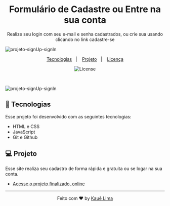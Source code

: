 <h1 align="center">Formulário de Cadastre ou Entre na sua conta</h1>

<p align="center">
Realize seu login com seu e-mail e senha cadastrados, ou crie sua usando clicando no link cadastre-se <br/>

![projeto-signUp-signIn](https://github.com/KaueACLima/projeto-discover-dev-links/assets/56000639/b072d1ef-bd33-423f-a63a-e021d64f98f9)

<p align="center">
  <a href="#-tecnologias">Tecnologias</a>&nbsp;&nbsp;&nbsp;|&nbsp;&nbsp;&nbsp;
  <a href="#-projeto">Projeto</a>&nbsp;&nbsp;&nbsp;|&nbsp;&nbsp;&nbsp;
  <a href="#memo-licença">Licença</a>
</p>

<p align="center">
  <img alt="License" src="https://img.shields.io/static/v1?label=license&message=MIT&color=49AA26&labelColor=000000">
</p>

<br>

![projeto-signUp-signIn](https://github.com/KaueACLima/projeto-discover-dev-links/assets/56000639/76dd17f9-95a5-42c0-8824-f1a40b0f59e3)

## 🚀 Tecnologias

Esse projeto foi desenvolvido com as seguintes tecnologias:

- HTML e CSS
- JavaScript
- Git e Github

## 💻 Projeto

Esse site realiza seu cadastro de forma rápida e gratuita ou se logar na sua conta.

- [Acesse o projeto finalizado, online](https://kaueaclima.github.io/projeto-formularioRegistro/)

---

<p align="center">Feito com ♥ by <a href="https://www.linkedin.com/in/kau%C3%AA-lima-234515182/">Kauê Lima</a></p>

